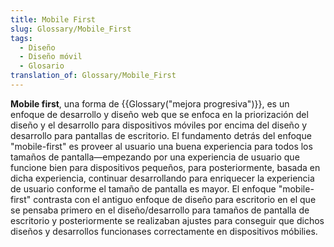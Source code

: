 ```yaml
---
title: Mobile First
slug: Glossary/Mobile_First
tags:
  - Diseño
  - Diseño móvil
  - Glosario
translation_of: Glossary/Mobile_First
---
```


**Mobile first**, una forma de {{Glossary("mejora progresiva")}}, es un enfoque de desarrollo y diseño web que se enfoca en la priorización del diseño y el desarrollo para dispositivos móviles por encima del diseño y desarrollo para pantallas de escritorio. El fundamento detrás del enfoque "mobile-first" es proveer al usuario una buena experiencia para todos los tamaños de pantalla—empezando por una experiencia de usuario que funcione bien para dispositivos pequeños, para posteriormente, basada en dicha experiencia, continuar desarrollando para enriquecer la experiencia de usuario conforme el tamaño de pantalla es mayor. El enfoque "mobile-first" contrasta con el antiguo enfoque de diseño para escritorio en el que se pensaba primero en el diseño/desarrollo para tamaños de pantalla de escritorio y posteriormente se realizaban ajustes para conseguir que dichos diseños y desarrollos funcionases correctamente en dispositivos móbilies.
